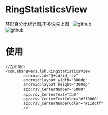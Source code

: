 # RingStatisticsView
环形百分比统计图,不多说先上图  
![github](https://github.com/LiShiHui24740/RingStatisticsView/blob/master/Simple/img/1.jpg)  
![github](https://github.com/LiShiHui24740/RingStatisticsView/blob/master/Simple/img/2.jpg)
# 使用  
```
//在布局中
<com.ebanswers.lsh.RingStatisticsView
        android:id="@+id/id_rsv"
        android:layout_width="300dp"
        android:layout_height="300dp"
        app:rsv_CenterNumber="5000"
        app:rsv_CenterText="工资"
        app:rsv_CenterTextColor="#ff0000"
        app:rsv_CenterNumberColor="#11ddff"
        />  
```
